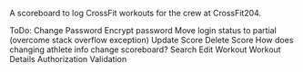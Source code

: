 A scoreboard to log CrossFit workouts for the crew at CrossFit204.

ToDo:
Change Password
Encrypt password
Move login status to partial (overcome stack overflow exception)
Update Score
Delete Score
How does changing athlete info change scoreboard?
Search
Edit Workout
Workout Details
Authorization
Validation